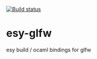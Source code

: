 [![Build status](https://ci.appveyor.com/api/projects/status/4gcoritaowypu9va/branch/master?svg=true)](https://ci.appveyor.com/project/bryphe/reason-glfw/branch/master)

# esy-glfw
esy build / ocaml bindings for glfw
